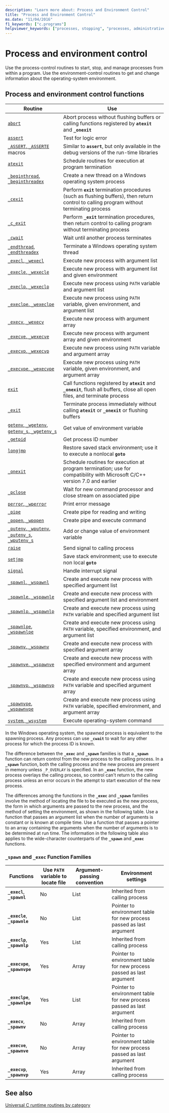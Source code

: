 ```yaml
---
description: "Learn more about: Process and Environment Control"
title: "Process and Environment Control"
ms.date: "11/04/2016"
f1_keywords: ["c.programs"]
helpviewer_keywords: ["processes, stopping", "processes, administrative tasks", "parent process", "processes, starting", "environment control routines", "process control routines"]
---
```

# Process and environment control

Use the process-control routines to start, stop, and manage processes from within a program. Use the environment-control routines to get and change information about the operating-system environment.

## Process and environment control functions

|Routine|Use|
|-------------|---------|
|[`abort`](./reference/abort.md)|Abort process without flushing buffers or calling functions registered by **`atexit`** and **`_onexit`**|
|[`assert`](./reference/assert-macro-assert-wassert.md)|Test for logic error|
|[`_ASSERT`, `_ASSERTE`](./reference/assert-asserte-assert-expr-macros.md) macros|Similar to **`assert`**, but only available in the debug versions of the run-time libraries|
|[`atexit`](./reference/atexit.md)|Schedule routines for execution at program termination|
|[`_beginthread`, `_beginthreadex`](./reference/beginthread-beginthreadex.md)|Create a new thread on a Windows operating system process|
|[`_cexit`](./reference/cexit-c-exit.md)|Perform **`exit`** termination procedures (such as flushing buffers), then return control to calling program without terminating process|
|[`_c_exit`](./reference/cexit-c-exit.md)|Perform **`_exit`** termination procedures, then return control to calling program without terminating process|
|[`_cwait`](./reference/cwait.md)|Wait until another process terminates|
|[`_endthread`, `_endthreadex`](./reference/endthread-endthreadex.md)|Terminate a Windows operating system thread|
|[`_execl`, `_wexecl`](./reference/execl-wexecl.md)|Execute new process with argument list|
|[`_execle`, `_wexecle`](./reference/execle-wexecle.md)|Execute new process with argument list and given environment|
|[`_execlp`, `_wexeclp`](./reference/execlp-wexeclp.md)|Execute new process using `PATH` variable and argument list|
|[`_execlpe`, `_wexeclpe`](./reference/execlpe-wexeclpe.md)|Execute new process using `PATH` variable, given environment, and argument list|
|[`_execv`, `_wexecv`](./reference/execv-wexecv.md)|Execute new process with argument array|
|[`_execve`, `_wexecve`](./reference/execve-wexecve.md)|Execute new process with argument array and given environment|
|[`_execvp`, `_wexecvp`](./reference/execvp-wexecvp.md)|Execute new process using `PATH` variable and argument array|
|[`_execvpe`, `_wexecvpe`](./reference/execvpe-wexecvpe.md)|Execute new process using `PATH` variable, given environment, and argument array|
|[`exit`](./reference/exit-exit-exit.md)|Call functions registered by **`atexit`** and **`_onexit`**, flush all buffers, close all open files, and terminate process|
|[`_exit`](./reference/exit-exit-exit.md)|Terminate process immediately without calling **`atexit`** or **`_onexit`** or flushing buffers|
|[`getenv`, `_wgetenv`](./reference/getenv-wgetenv.md), [`getenv_s`, `_wgetenv_s`](./reference/getenv-s-wgetenv-s.md)|Get value of environment variable|
|[`_getpid`](./reference/getpid.md)|Get process ID number|
|[`longjmp`](./reference/longjmp.md)|Restore saved stack environment; use it to execute a nonlocal **`goto`**|
|[`_onexit`](./reference/onexit-onexit-m.md)|Schedule routines for execution at program termination; use for compatibility with Microsoft C/C++ version 7.0 and earlier|
|[`_pclose`](./reference/pclose.md)|Wait for new command processor and close stream on associated pipe|
|[`perror`, `_wperror`](./reference/perror-wperror.md)|Print error message|
|[`_pipe`](./reference/pipe.md)|Create pipe for reading and writing|
|[`_popen`, `_wpopen`](./reference/popen-wpopen.md)|Create pipe and execute command|
|[`_putenv`, `_wputenv`](./reference/putenv-wputenv.md), [`_putenv_s`, `_wputenv_s`](./reference/putenv-s-wputenv-s.md)|Add or change value of environment variable|
|[`raise`](./reference/raise.md)|Send signal to calling process|
|[`setjmp`](./reference/setjmp.md)|Save stack environment; use to execute non local **`goto`**|
|[`signal`](./reference/signal.md)|Handle interrupt signal|
|[`_spawnl`, `_wspawnl`](./reference/spawnl-wspawnl.md)|Create and execute new process with specified argument list|
|[`_spawnle`, `_wspawnle`](./reference/spawnle-wspawnle.md)|Create and execute new process with specified argument list and environment|
|[`_spawnlp`, `_wspawnlp`](./reference/spawnlp-wspawnlp.md)|Create and execute new process using `PATH` variable and specified argument list|
|[`_spawnlpe`, `_wspawnlpe`](./reference/spawnlpe-wspawnlpe.md)|Create and execute new process using `PATH` variable, specified environment, and argument list|
|[`_spawnv`, `_wspawnv`](./reference/spawnv-wspawnv.md)|Create and execute new process with specified argument array|
|[`_spawnve`, `_wspawnve`](./reference/spawnve-wspawnve.md)|Create and execute new process with specified environment and argument array|
|[`_spawnvp`, `_wspawnvp`](./reference/spawnvp-wspawnvp.md)|Create and execute new process using `PATH` variable and specified argument array|
|[`_spawnvpe`, `_wspawnvpe`](./reference/spawnvpe-wspawnvpe.md)|Create and execute new process using `PATH` variable, specified environment, and argument array|
|[`system`, `_wsystem`](./reference/system-wsystem.md)|Execute operating-system command|

In the Windows operating system, the spawned process is equivalent to the spawning process. Any process can use **`_cwait`** to wait for any other process for which the process ID is known.

The difference between the **`_exec`** and **`_spawn`** families is that a **`_spawn`** function can return control from the new process to the calling process. In a **`_spawn`** function, both the calling process and the new process are present in memory unless `_P_OVERLAY` is specified. In an **`_exec`** function, the new process overlays the calling process, so control can't return to the calling process unless an error occurs in the attempt to start execution of the new process.

The differences among the functions in the **`_exec`** and **`_spawn`** families involve the method of locating the file to be executed as the new process, the form in which arguments are passed to the new process, and the method of setting the environment, as shown in the following table. Use a function that passes an argument list when the number of arguments is constant or is known at compile time. Use a function that passes a pointer to an array containing the arguments when the number of arguments is to be determined at run time. The information in the following table also applies to the wide-character counterparts of the **`_spawn`** and **`_exec`** functions.

### `_spawn` and `_exec` Function Families

|Functions|Use `PATH` variable to locate file|Argument-passing convention|Environment settings|
|---------------|--------------------------------------|----------------------------------|--------------------------|
|**`_execl`**, **`_spawnl`**|No|List|Inherited from calling process|
|**`_execle`**, **`_spawnle`**|No|List|Pointer to environment table for new process passed as last argument|
|**`_execlp`**, **`_spawnlp`**|Yes|List|Inherited from calling process|
|**`_execvpe`**, **`_spawnvpe`**|Yes|Array|Pointer to environment table for new process passed as last argument|
|**`_execlpe`**, **`_spawnlpe`**|Yes|List|Pointer to environment table for new process passed as last argument|
|**`_execv`**, **`_spawnv`**|No|Array|Inherited from calling process|
|**`_execve`**, **`_spawnve`**|No|Array|Pointer to environment table for new process passed as last argument|
|**`_execvp`**, **`_spawnvp`**|Yes|Array|Inherited from calling process|

## See also

[Universal C runtime routines by category](./run-time-routines-by-category.md)
